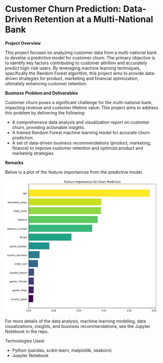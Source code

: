 
# Customer Churn Prediction: Data-Driven Retention at a Multi-National Bank

**Project Overview**

This project focuses on analyzing customer data from a multi-national bank to develop a predictive model for customer churn. The primary objective is to identify key factors contributing to customer attrition and accurately predict high-risk users. By leveraging machine learning techniques, specifically the Random Forest algorithm, this project aims to provide data-driven strategies for product, marketing and financial optimization, ultimately enhancing customer retention.

**Business Problem and Deliverables**

Customer churn poses a significant challenge for the multi-national bank, impacting revenue and customer lifetime value. This project aims to address this problem by delivering the following:

* A comprehensive data analysis and visualization report on customer churn, providing actionable insights.
* A trained Random Forest machine learning model for accurate churn prediction.
* A set of data-driven business recommendations (product, marketing, finance) to improve customer retention and optimize product and marketing strategies.

**Remarks**

Below is a plot of the feature importances from the predictive model. 

![feature_importances_for_churn](<feature_importance.png>)


For more details of the data analysis, machine learning modeling, data visualizations, insights, and business recommendations, see the Jupyter Notebook in the repo. 

Technologies Used:

* Python (pandas, scikit-learn, matplotlib, seaborn)
* Jupyter Notebook
